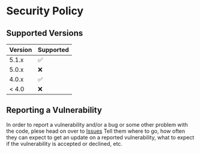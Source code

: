 # Security Policy

## Supported Versions


| Version | Supported          |
| ------- | ------------------ |
| 5.1.x   | :white_check_mark: |
| 5.0.x   | :x:                |
| 4.0.x   | :white_check_mark: |
| < 4.0   | :x:                |

## Reporting a Vulnerability

In order to report a vulnerability and/or a bug or some other problem with the code, plese head on over to [Issues](https://github.com/BlazingWinter/Lazy-Guardian-Project/issues)
Tell them where to go, how often they can expect to get an update on a
reported vulnerability, what to expect if the vulnerability is accepted or
declined, etc.
